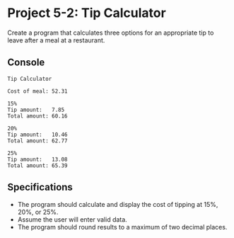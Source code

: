 # Project 5-2: Tip Calculator
Create a program that calculates three options for an appropriate tip to leave after a meal at a restaurant.
## Console
```
Tip Calculator

Cost of meal: 52.31

15%
Tip amount:   7.85
Total amount: 60.16

20%
Tip amount:   10.46
Total amount: 62.77

25%
Tip amount:   13.08
Total amount: 65.39
```
## Specifications
- The program should calculate and display the cost of tipping at 15%, 20%, or 25%.
- Assume the user will enter valid data.
- The program should round results to a maximum of two decimal places.